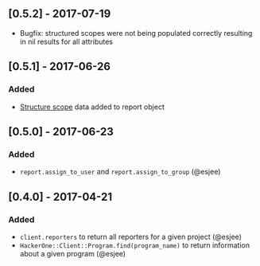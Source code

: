 ## [0.5.2] - 2017-07-19

- Bugfix: structured scopes were not being populated correctly resulting in nil results for all attributes

## [0.5.1] - 2017-06-26
### Added
- [Structure scope](https://api.hackerone.com/docs/v1#structured-scope) data added to report object

## [0.5.0] - 2017-06-23
### Added
- `report.assign_to_user` and `report.assign_to_group` (@esjee)

## [0.4.0] - 2017-04-21
### Added
- `client.reporters` to return all reporters for a given project (@esjee)
- `HackerOne::Client::Program.find(program_name)` to return information about a given program (@esjee)
